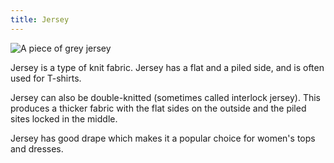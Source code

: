 ```yaml
---
title: Jersey
---
```


![A piece of grey jersey](knit-fabric.jpg)

Jersey is a type of knit fabric. Jersey has a flat and a piled side, and is often used for T-shirts.

Jersey can also be double-knitted (sometimes called interlock jersey). This produces a thicker fabric with the flat sides on the outside and the piled sites locked in the middle.

Jersey has good drape which makes it a popular choice for women's tops and dresses.
